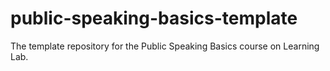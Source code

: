 # public-speaking-basics-template
The template repository for the Public Speaking Basics course on Learning Lab.
